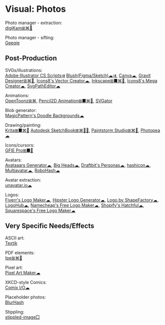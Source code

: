 # Visual: Photos

Photo manager - extraction:  
[digiKam⊞⌘🐧](https://www.digikam.org/)

Photo manager - sifting:  
[Geeqie](https://www.geeqie.org/)

## Post-Production

SVGs/illustrations:  
[Adobe Illustrator CS Scripts⇉](http://shspage.com/aijs/en/)
[Blush(Figma/Sketch)☁⇉](https://blush.design/),
[Canva☁](https://www.canva.com/),
[Gravit Designer⊞⌘🐧](https://www.designer.io/en/),
[Icons8's Vector Creator☁](https://icons8.com/vector-creator),
[Inkscape⊞■⌘🐧](https://inkscape.org/),
[Icons8's Mega Creator☁](https://icons8.com/mega-creator/),
[SvgPathEditor☁](https://yqnn.github.io/svg-path-editor/)

Animations:  
[OpenToonz⊞⌘](https://opentoonz.github.io/e/),
[Pencil2D Animation⊞■⌘🐧](https://www.pencil2d.org/),
[SVGator](https://www.svgator.com/)

Blob generator:  
[MagicPattern's Doodle Backgrounds☁](https://www.magicpattern.design/tools/doodle-backgrounds)

Drawing/painting:  
[Krita⊞■⌘🐧](https://krita.org/en/)
[Autodesk SketchBook⊞⌘🍎🤖](https://www.autodesk.com/products/sketchbook/overview),
[Paintstorm Studio⊞⌘🐧](https://www.paintstormstudio.com/buy.html),
[Photopea☁](https://www.photopea.com/)

Icons/cursors:  
[GFIE Pro⊞■🐧](http://greenfishsoftware.org/)

Avatars:  
[Avataaars Generator☁](https://getavataaars.com/),
[Big Heads☁](https://bigheads.io/),
[Draftbit's Personas☁](https://personas.draftbit.com/),
[hashicon☁](https://github.com/emeraldpay/hashicon),
[Multiavatar☁](https://multiavatar.com/),
[RoboHash☁](https://robohash.org/)

Avatar extraction:  
[unavatar.io☁](https://unavatar.io/)

Logos:  
[Fiverr's Logo Maker☁](https://www.fiverr.com/logo-maker),
[Hipster Logo Generator☁](https://hipsterlogogenerator.com/),
[Logo by ShapeFactory☁](https://logo.shapefactory.co/),
[LogoHub☁](https://logohub.io/),
[Namecheap's Free Logo Maker☁](https://www.namecheap.com/logo-maker/app/new),
[Shopify's Hatchful☁](https://hatchful.shopify.com/),
[Squarespace's Free Logo Maker☁](https://www.squarespace.com/logo)

## Very Specific Needs/Effects

ASCII art:  
[Textik](https://textik.com/)

PDF elements:  
[Ipe⊞⌘🐧](http://ipe.otfried.org/)

Pixel art:  
[Pixel Art Maker☁](http://pixelartmaker.com/)

XKCD-style Comics:  
[Comix I/O☁](http://cmx.io/)

Placeholder photos:  
[BlurHash](https://blurha.sh/)

Stippling:  
[stippled-image□](https://github.com/pshihn/stippled-image)
